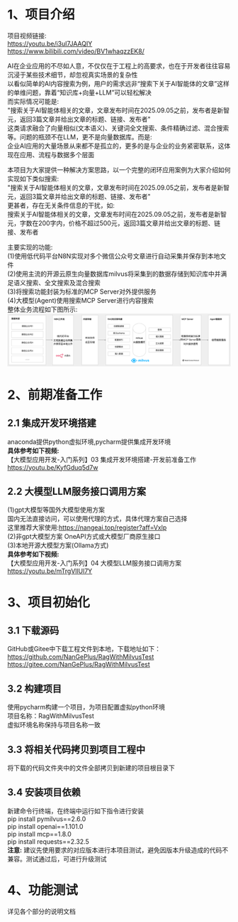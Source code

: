 # 1、项目介绍
项目视频链接:         
https://youtu.be/i3ul7JAAQIY                
https://www.bilibili.com/video/BV1whaqzzEK8/                 

AI在企业应用的不尽如人意，不仅仅在于工程上的高要求，也在于开发者往往容易沉浸于某些技术细节，却忽视真实场景的复杂性       
以看似简单的AI内容搜索为例，用户的需求远非“搜索下关于AI智能体的文章”这样的单维问题，靠着“知识库+向量+LLM”可以轻松解决              
而实际情况可能是:              
"搜索关于AI智能体相关的文章，文章发布时间在2025.09.05之前，发布者是新智元，返回3篇文章并给出文章的标题、链接、发布者"           
这类请求融合了向量相似(文本语义)、关键词全文搜索、条件精确过滤、混合搜索等。问题的瓶颈不在LLM，更不是向量数据库。而是:          
企业AI应用的大量场景从来都不是孤立的，更多的是与企业的业务紧密联系，这体现在应用、流程与数据多个层面           
   
本项目为大家提供一种解决方案思路，以一个完整的闭环应用案例为大家介绍如何实现如下类似搜索:             
"搜索关于AI智能体相关的文章，文章发布时间在2025.09.05之前，发布者是新智元，返回3篇文章并给出文章的标题、链接、发布者"           
更甚者，存在无关条件信息的干扰，如:                  
搜索关于AI智能体相关的文章，文章发布时间在2025.09.05之前，发布者是新智元，字数在200字内，价格不超过500元，返回3篇文章并给出文章的标题、链接、发布者                     

主要实现的功能:       
(1)使用低代码平台N8N实现对多个微信公众号文章进行自动采集并保存到本地文件                               
(2)使用主流的开源云原生向量数据库milvus将采集到的数据存储到知识库中并满足语义搜索、全文搜索及混合搜索                                    
(3)将搜索功能封装为标准的MCP Server对外提供服务                               
(4)大模型(Agent)使用搜索MCP Server进行内容搜索                      
整体业务流程如下图所示:             
<img src="./img.png" alt="" width="1200" />       


# 2、前期准备工作
## 2.1 集成开发环境搭建  
anaconda提供python虚拟环境,pycharm提供集成开发环境                                              
**具体参考如下视频:**                        
【大模型应用开发-入门系列】03 集成开发环境搭建-开发前准备工作                         
https://youtu.be/KyfGduq5d7w                     

## 2.2 大模型LLM服务接口调用方案
(1)gpt大模型等国外大模型使用方案                  
国内无法直接访问，可以使用代理的方式，具体代理方案自己选择                        
这里推荐大家使用:https://nangeai.top/register?aff=Vxlp                        
(2)非gpt大模型方案 OneAPI方式或大模型厂商原生接口                                              
(3)本地开源大模型方案(Ollama方式)                                              
**具体参考如下视频:**                                           
【大模型应用开发-入门系列】04 大模型LLM服务接口调用方案                    
https://youtu.be/mTrgVllUl7Y                           


# 3、项目初始化
## 3.1 下载源码
GitHub或Gitee中下载工程文件到本地，下载地址如下：                   
https://github.com/NanGePlus/RagWithMilvusTest                                                                                    
https://gitee.com/NanGePlus/RagWithMilvusTest                                                                                                   

## 3.2 构建项目 
使用pycharm构建一个项目，为项目配置虚拟python环境                                   
项目名称：RagWithMilvusTest                                                                                 
虚拟环境名称保持与项目名称一致                 

## 3.3 将相关代码拷贝到项目工程中           
将下载的代码文件夹中的文件全部拷贝到新建的项目根目录下                           

## 3.4 安装项目依赖                                  
新建命令行终端，在终端中运行如下指令进行安装                        
pip install pymilvus==2.6.0                            
pip install openai==1.101.0                                 
pip install mcp==1.8.0                             
pip install requests==2.32.5           
**注意:** 建议先使用要求的对应版本进行本项目测试，避免因版本升级造成的代码不兼容。测试通过后，可进行升级测试                                     


# 4、功能测试
详见各个部分的说明文档                
